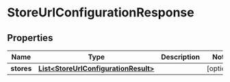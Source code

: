 
# StoreUrlConfigurationResponse

## Properties
Name | Type | Description | Notes
------------ | ------------- | ------------- | -------------
**stores** | [**List&lt;StoreUrlConfigurationResult&gt;**](StoreUrlConfigurationResult.md) |  |  [optional]




